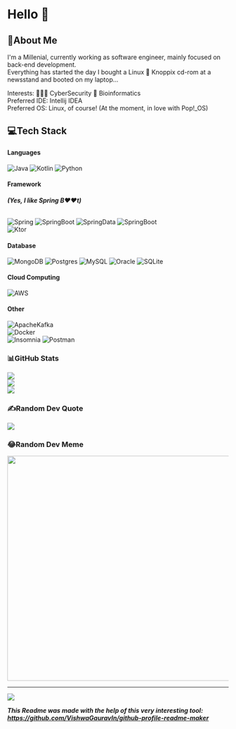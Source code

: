 # Hello 👋

## 💫About Me
I'm a Millenial, currently working as software engineer, mainly focused on back-end development.  
Everything has started the day I bought a Linux 🐧 Knoppix cd-rom at a newsstand and booted on my laptop...  

Interests:  🧑🏼‍💻 CyberSecurity 🧬 Bioinformatics  
Preferred IDE: Intellij IDEA  
Preferred OS: Linux, of course! (At the moment, in love with Pop!_OS)

## 💻Tech Stack
#### Languages
![Java](https://img.shields.io/badge/java-%23ED8B00.svg?style=flat&logo=java&logoColor=white&color=red) ![Kotlin](https://img.shields.io/badge/kotlin-%230095D5.svg?style=flat&logo=kotlin&logoColor=white&color=blueviolet) ![Python](https://img.shields.io/badge/python-3670A0?style=flat&logo=python&logoColor=ffdd54)
#### Framework 
###### ***(Yes, I like Spring B❤️❤️t)***  
![Spring](https://img.shields.io/badge/spring-%236DB33F.svg?style=flat&logo=spring&logoColor=white) ![SpringBoot](https://img.shields.io/badge/Spring_Boot-%236DB33F.svg?style=flat&logo=SpringBoot&logoColor=white) ![SpringData](https://img.shields.io/badge/Spring_Data-%236DB33F.svg?style=flat&logo=SpringData&logoColor=white) ![SpringBoot](https://img.shields.io/badge/Spring_Security-%236DB33F.svg?style=flat&logo=SpringSecurity&logoColor=white)  
![Ktor](https://img.shields.io/badge/Ktor-%230095D5.svg?style=flat&logo=ktor&logoColor=white&color=blue)
#### Database
![MongoDB](https://img.shields.io/badge/MongoDB-%234ea94b.svg?style=flat&logo=mongodb&logoColor=white) ![Postgres](https://img.shields.io/badge/postgres-%23316192.svg?style=flat&logo=postgresql&logoColor=white) ![MySQL](https://img.shields.io/badge/mysql-%2300f.svg?style=flat&logo=mysql&logoColor=white) ![Oracle](https://img.shields.io/badge/oracle-%2307405e.svg?style=flat&logo=oracle&logoColor=white&color=red) ![SQLite](https://img.shields.io/badge/sqlite-%2307405e.svg?style=flat&logo=sqlite&logoColor=white) 
#### Cloud Computing
![AWS](https://img.shields.io/badge/AWS-%23FF9900.svg?style=flat&logo=amazon-aws&logoColor=white)
#### Other
![ApacheKafka](https://img.shields.io/badge/Apache_Kafka-%23FF9900.svg?style=flat&logo=Apache-Kafka&logoColor=white&color=black)  
![Docker](https://img.shields.io/badge/docker-%230db7ed.svg?style=flat&logo=docker&logoColor=white)  
![Insomnia](https://img.shields.io/badge/Insomnia-black?style=flat&logo=insomnia&logoColor=5849BE)  ![Postman](https://img.shields.io/badge/Postman-FF6C37?style=flat&logo=postman&logoColor=white)

### 📊GitHub Stats
![](https://github-readme-stats.vercel.app/api?username=G10xy&theme=merko&hide_border=true&include_all_commits=false&count_private=true)<br/>
![](https://github-readme-streak-stats.herokuapp.com/?user=G10xy&theme=merko&hide_border=true)<br/>
![](https://github-readme-stats.vercel.app/api/top-langs/?username=G10xy&theme=merko&hide_border=true&include_all_commits=true&count_private=true&layout=compact)
### ✍️Random Dev Quote
![](https://quotes-github-readme.vercel.app/api?type=horizontal&theme=merko)
### 😂Random Dev Meme
<img src="https://random-memer.herokuapp.com/" width="512px"/>

---
![](https://komarev.com/ghpvc/?username=G10xy&label=Visitors+Count&color=brightgreen)


***This Readme was made with the help of this very interesting tool: https://github.com/VishwaGauravIn/github-profile-readme-maker***
